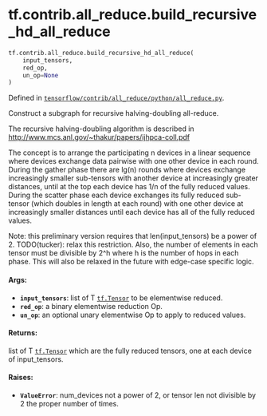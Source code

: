 <div itemscope itemtype="http://developers.google.com/ReferenceObject">
<meta itemprop="name" content="tf.contrib.all_reduce.build_recursive_hd_all_reduce" />
<meta itemprop="path" content="Stable" />
</div>

# tf.contrib.all_reduce.build_recursive_hd_all_reduce

``` python
tf.contrib.all_reduce.build_recursive_hd_all_reduce(
    input_tensors,
    red_op,
    un_op=None
)
```



Defined in [`tensorflow/contrib/all_reduce/python/all_reduce.py`](https://www.tensorflow.org/code/tensorflow/contrib/all_reduce/python/all_reduce.py).

Construct a subgraph for recursive halving-doubling all-reduce.

The recursive halving-doubling algorithm is described in
http://www.mcs.anl.gov/~thakur/papers/ijhpca-coll.pdf

The concept is to arrange the participating n devices in
a linear sequence where devices exchange data pairwise
with one other device in each round.  During the gather
phase there are lg(n) rounds where devices exchange
increasingly smaller sub-tensors with another device
at increasingly greater distances, until at the top
each device has 1/n of the fully reduced values.  During the
scatter phase each device exchanges its fully reduced
sub-tensor (which doubles in length at each round)
with one other device at increasingly smaller distances
until each device has all of the fully reduced values.

Note: this preliminary version requires that len(input_tensors) be a
  power of 2.  TODO(tucker): relax this restriction.  Also, the
  number of elements in each tensor must be divisible by 2^h where h
  is the number of hops in each phase.  This will also be relaxed in
  the future with edge-case specific logic.

#### Args:

* <b>`input_tensors`</b>: list of T <a href="../../../tf/Tensor.md"><code>tf.Tensor</code></a> to be elementwise reduced.
* <b>`red_op`</b>: a binary elementwise reduction Op.
* <b>`un_op`</b>: an optional unary elementwise Op to apply to reduced values.


#### Returns:

list of T <a href="../../../tf/Tensor.md"><code>tf.Tensor</code></a> which are the fully reduced tensors, one
at each device of input_tensors.


#### Raises:

* <b>`ValueError`</b>: num_devices not a power of 2, or tensor len not divisible
  by 2 the proper number of times.